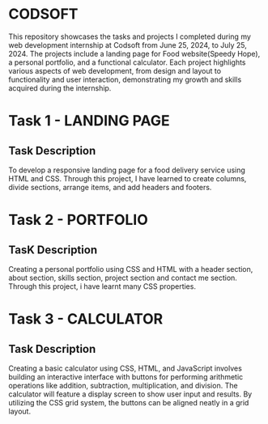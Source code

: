 # CODSOFT

This repository showcases the tasks and projects I completed during my web development internship at Codsoft from June 25, 2024, to July 25, 2024. The projects include a landing page for Food website(Speedy Hope), a personal portfolio, and a functional calculator. Each project highlights various aspects of web development, from design and layout to functionality and user interaction, demonstrating my growth and skills acquired during the internship.

# Task 1 - LANDING PAGE

## Task Description

To develop a responsive landing page for a food delivery service using HTML and CSS. Through this project, I have learned to create columns, divide sections, arrange items, and add headers and footers.

# Task 2 - PORTFOLIO

## TasK Description

Creating a personal portfolio using CSS and HTML with a header section, about section, skills section, project section and contact me section.  Through this project, i have learnt many CSS properties.

# Task 3 - CALCULATOR

## Task Description

Creating a basic calculator using CSS, HTML, and JavaScript involves building an interactive interface with buttons for performing arithmetic operations like addition, subtraction, multiplication, and division. The calculator will feature a display screen to show user input and results. By utilizing the CSS grid system, the buttons can be aligned neatly in a grid layout.
